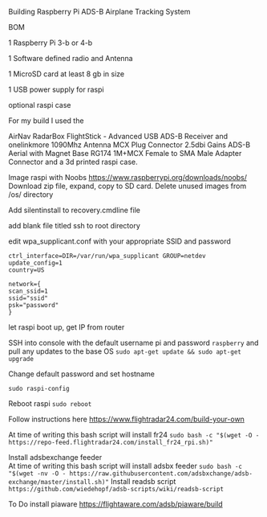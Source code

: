 Building Raspberry Pi ADS-B Airplane Tracking System

BOM

1 Raspberry Pi 3-b or 4-b 

1 Software defined radio and Antenna

1 MicroSD card at least 8 gb in size

1 USB power supply for raspi

optional raspi case

For my build I used the 

AirNav RadarBox FlightStick - Advanced USB ADS-B Receiver and onelinkmore 1090Mhz Antenna MCX Plug Connector 2.5dbi Gains ADS-B Aerial with Magnet Base RG174 1M+MCX Female to SMA Male Adapter Connector and a 3d printed raspi case. 


Image raspi with Noobs 
https://www.raspberrypi.org/downloads/noobs/
Download zip file, expand, copy to SD card.  Delete unused images from /os/ directory

Add silentinstall to recovery.cmdline file

add blank file titled ssh to root directory

edit  wpa_supplicant.conf with your appropriate SSID and password

```
ctrl_interface=DIR=/var/run/wpa_supplicant GROUP=netdev
update_config=1
country=US

network={
scan_ssid=1
ssid="ssid"
psk="password"
}
```

let raspi boot up, get IP from router

SSH into console with the default username pi and password `raspberry` and pull any updates to the base OS
```sudo apt-get update && sudo apt-get upgrade```

Change default password and set hostname

```sudo raspi-config```

Reboot raspi
```sudo reboot```

Follow instructions here https://www.flightradar24.com/build-your-own

At time of writing this bash script will install fr24
```sudo bash -c "$(wget -O - https://repo-feed.flightradar24.com/install_fr24_rpi.sh)"```

Install adsbexchange feeder  
At time of writing this bash script will install adsbx feeder
```sudo bash -c "$(wget -nv -O - https://raw.githubusercontent.com/adsbxchange/adsb-exchange/master/install.sh)"```
Install readsb script
```https://github.com/wiedehopf/adsb-scripts/wiki/readsb-script```


To Do
install piaware https://flightaware.com/adsb/piaware/build





